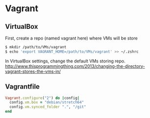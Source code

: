 # Vagrant
## VirtualBox
First, create a repo (named vagrant here) where VMs will be store 
```bash
$ mkdir /path/to/VMs/vagrant
$ echo 'export VAGRANT_HOME=/path/to/VMs/vagrant' >> ~/.zshrc
```
In VirtualBox settings, change the default VMs storing repo.
http://www.thisprogrammingthing.com/2013/changing-the-directory-vagrant-stores-the-vms-in/
## Vagrantfile
```ruby
Vagrant.configure("2") do |config|
  config.vm.box = "debian/stretch64"
  config.vm.synced_folder ".", "/git"
end
```

<!--stackedit_data:
eyJoaXN0b3J5IjpbODc3NjI2NzcsMTUyOTYyNjIyM119
-->